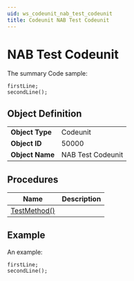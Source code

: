 ```yaml
---
uid: ws_codeunit_nab_test_codeunit
title: Codeunit NAB Test Codeunit
---
```

# NAB Test Codeunit

The summary
Code sample:
```al
firstLine;
secondLine();
```

## Object Definition

<table>
<tr><td><b>Object Type</b></td><td>Codeunit</td></tr>
<tr><td><b>Object ID</b></td><td>50000</td></tr>
<tr><td><b>Object Name</b></td><td>NAB Test Codeunit</td></tr>
</table>

## Procedures

| Name | Description |
| ----- | ------ |
| [TestMethod()](test-method.md#test_method) |  |

## Example

An example:
```al
firstLine;
secondLine();
```
